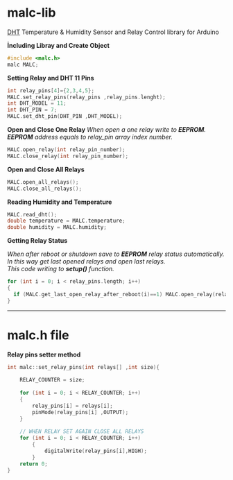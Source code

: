 # malc-lib
 [DHT](https://github.com/adafruit/DHT-sensor-library) Temperature &amp; Humidity Sensor and Relay Control library for Arduino

**İncluding Libray and Create Object**
```c
#include <malc.h>
malc MALC;
```

**Setting Relay and DHT 11 Pins**
```c
int relay_pins[4]={2,3,4,5};
MALC.set_relay_pins(relay_pins ,relay_pins.lenght);
int DHT_MODEL = 11;
int DHT_PIN = 7;
MALC.set_dht_pin(DHT_PIN ,DHT_MODEL);
```
**Open and Close One Relay**
_When open a one relay write to **EEPROM**._  
_**EEPROM** address equals to relay_pin array index number._  

```c
MALC.open_relay(int relay_pin_number);
MALC.close_relay(int relay_pin_number);
```

**Open and Close All Relays**
```c
MALC.open_all_relays();
MALC.close_all_relays();
```

**Reading Humidity and Temperature**
```c
MALC.read_dht();
double temperature = MALC.temperature;
double humidity = MALC.humidity;
```

**Getting Relay Status**

_When after reboot or shutdown save to **EEPROM** relay status automatically._  
_In this way get last opened relays and open last relays._  
_This code writing to **setup()** function._   
```c
for (int i = 0; i < relay_pins.length; i++)
{
  if (MALC.get_last_open_relay_after_reboot(i)==1) MALC.open_relay(relay_pins[i]);
}
```
---
# malc.h file 
**Relay pins setter method**
```c
int malc::set_relay_pins(int relays[] ,int size){
	
	RELAY_COUNTER = size;
	
	for (int i = 0; i < RELAY_COUNTER; i++)
	{
		relay_pins[i] = relays[i];
		pinMode(relay_pins[i] ,OUTPUT);
	}
	
	// WHEN RELAY SET AGAIN CLOSE ALL RELAYS
	for (int i = 0; i < RELAY_COUNTER; i++)
		{
			digitalWrite(relay_pins[i],HIGH);
		}
	return 0;
}
```


